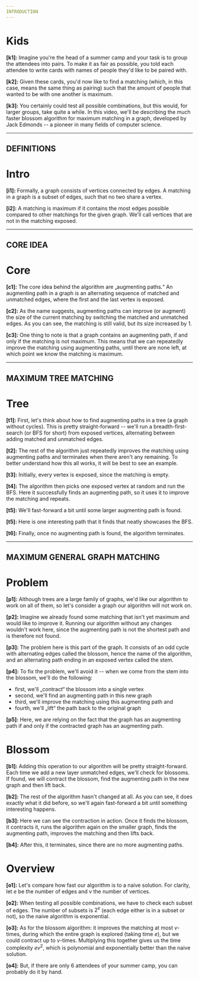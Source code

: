 ```yaml
---
INTRODUCTION
---
```


# Kids
**[k1]:** Imagine you're the head of a summer camp and your task is to group the attendees into pairs. To make it as fair as possible, you told each attendee to write cards with names of people they'd like to be paired with.

**[k2]:** Given these cards, you'd now like to find a matching (which, in this case, means the same thing as pairing) such that the amount of people that wanted to be with one another is maximum.

**[k3]:** You certainly could test all possible combinations, but this would, for larger groups, take quite a while. In this video, we'll be describing the much faster blossom algorithm for maximum matching in a graph, developed by Jack Edmonds -- a pioneer in many fields of computer science.

---
DEFINITIONS
---

# Intro
**[i1]:** Formally, a graph consists of vertices connected by edges. A matching in a graph is a subset of edges, such that no two share a vertex.

**[i2]:** A matching is maximum if it contains the most edges possible compared to other matchings for the given graph. We'll call vertices that are not in the matching exposed.

---
CORE IDEA
---

# Core
**[c1]:** The core idea behind the algorithm are „augmenting paths.“ An augmenting path in a graph is an alternating sequence of matched and unmatched edges, where the first and the last vertex is exposed.

**[c2]:** As the name suggests, augmenting paths can improve (or augment) the size of the current matching by switching the matched and unmatched edges. As you can see, the matching is still valid, but its size increased by 1.

**[c3]:** One thing to note is that a graph contains an augmenting path, if and only if the matching is not maximum. This means that we can repeatedly improve the matching using augmenting paths, until there are none left, at which point we know the matching is maximum.

---
MAXIMUM TREE MATCHING
---

# Tree
**[t1]:** First, let's think about how to find augmenting paths in a tree (a graph without cycles). This is pretty straight-forward -- we'll run a breadth-first-search (or BFS for short) from exposed vertices, alternating between adding matched and unmatched edges.

**[t2]:** The rest of the algorithm just repeatedly improves the matching using augmenting paths and terminates when there aren't any remaining. To better understand how this all works, it will be best to see an example.

**[t3]:** Initially, every vertex is exposed, since the matching is empty.

**[t4]:** The algorithm then picks one exposed vertex at random and run the BFS. Here it successfully finds an augmenting path, so it uses it to improve the matching and repeats.

**[t5]:** We'll fast-forward a bit until some larger augmenting path is found.

**[t5]:** Here is one interesting path that it finds that neatly showcases the BFS.

**[t6]:** Finally, once no augmenting path is found, the algorithm terminates.

---
MAXIMUM GENERAL GRAPH MATCHING
---

# Problem
**[p1]:** Although trees are a large family of graphs, we'd like our algorithm to work on all of them, so let's consider a graph our algorithm will not work on.

**[p2]:** Imagine we already found some matching that isn't yet maximum and would like to improve it. Running our algorithm without any changes wouldn't work here, since the augmenting path is not the shortest path and is therefore not found.

**[p3]:** The problem here is this part of the graph. It consists of an odd cycle with alternating edges called the blossom, hence the name of the algorithm, and an alternating path ending in an exposed vertex called the stem.

**[p4]:** To fix the problem, we'll avoid it -- when we come from the stem into the blossom, we'll do the following:

- first, we'll „contract“ the blossom into a single vertex
- second, we'll find an augmenting path in this new graph
- third, we'll improve the matching using this augmenting path and
- fourth, we'll „lift“ the path back to the original graph

**[p5]:** Here, we are relying on the fact that the graph has an augmenting path if and only if the contracted graph has an augmenting path.

# Blossom
**[b1]:** Adding this operation to our algorithm will be pretty straight-forward. Each time we add a new layer unmatched edges, we'll check for blossoms. If found, we will contract the blossom, find the augmenting path in the new graph and then lift back.

**[b2]:** The rest of the algorithm hasn't changed at all. As you can see, it does exactly what it did before, so we'll again fast-forward a bit until something interesting happens.

**[b3]:** Here we can see the contraction in action. Once it finds the blossom, it contracts it, runs the algorithm again on the smaller graph, finds the augmenting path, improves the matching and then lifts back.

**[b4]:** After this, it terminates, since there are no more augmenting paths.

# Overview
**[o1]:** Let's compare how fast our algorithm is to a naive solution. For clarity, let $e$ be the number of edges and $v$ the number of vertices.

**[o2]:** When testing all possible combinations, we have to check each subset of edges. The number of subsets is $2^e$ (each edge either is in a subset or not), so the naive algorithm is exponential.

**[o3]:** As for the blossom algorithm: it improves the matching at most $v$-times, during which the entire graph is explored (taking time $e$), but we could contract up to $v$-times. Multiplying this together gives us the time complexity $e v^2$, which is polynomial and exponentially better than the naive solution.

**[o4]:** But, if there are only 6 attendees of your summer camp, you can probably do it by hand.
